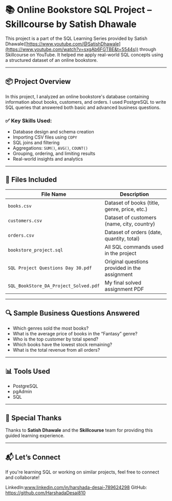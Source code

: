 # 📚 Online Bookstore SQL Project – Skillcourse by Satish Dhawale

This project is a part of the SQL Learning Series provided by Satish Dhawale([https://www.youtube.com/@SatishDhawale](https://www.youtube.com/watch?v=sxgAb6FGTBE&t=5544s)) through Skillcourse on YouTube. It helped me apply real-world SQL concepts using a structured dataset of an online bookstore.

---

## 📦 Project Overview

In this project, I analyzed an online bookstore's database containing information about books, customers, and orders. I used PostgreSQL to write SQL queries that answered both basic and advanced business questions.

### ✅ Key Skills Used:
- Database design and schema creation
- Importing CSV files using `COPY`
- SQL joins and filtering
- Aggregations: `SUM()`, `AVG()`, `COUNT()`
- Grouping, ordering, and limiting results
- Real-world insights and analytics

---

## 📁 Files Included

| File Name                          | Description                                |
|-----------------------------------|--------------------------------------------|
| `books.csv`                       | Dataset of books (title, genre, price, etc.) |
| `customers.csv`                   | Dataset of customers (name, city, country) |
| `orders.csv`                      | Dataset of orders (date, quantity, total) |
| `bookstore_project.sql`           | All SQL commands used in the project       |
| `SQL Project Questions Day 30.pdf`| Original questions provided in the assignment |
| `SQL_BookStore_DA_Project_Solved.pdf` | My final solved assignment PDF         |

---

## 🔍 Sample Business Questions Answered
- Which genres sold the most books?
- What is the average price of books in the “Fantasy” genre?
- Who is the top customer by total spend?
- Which books have the lowest stock remaining?
- What is the total revenue from all orders?

---

## 📊 Tools Used
- PostgreSQL
- pgAdmin
- SQL

---

## 🙏 Special Thanks
Thanks to **Satish Dhawale** and the **Skillcourse** team for providing this guided learning experience.

---

## 📬 Let’s Connect
If you're learning SQL or working on similar projects, feel free to connect and collaborate!

LinkedIn:www.linkedin.com/in/harshada-desai-789624298
GitHub: https://github.com/HarshadaDesai810

